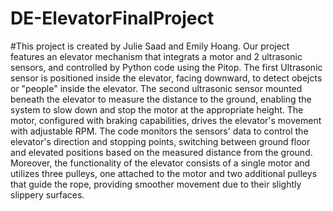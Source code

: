 # DE-ElevatorFinalProject
#This project is created by Julie Saad and Emily Hoang. Our project features an elevator mechanism that integrats a motor and 2 ultrasonic sensors, and controlled by Python code using the Pitop. The first Ultrasonic sensor is positioned inside the elevator, facing downward, to detect obejcts or "people" inside the elevator. The second ultrasonic sensor mounted beneath the elevator to measure the distance to the ground, enabling the system to slow down and stop the motor at the appropriate height. The motor, configured with braking capabilities, drives the elevator's movement with adjustable RPM. The code monitors the sensors' data to control the elevator's direction and stopping points, switching between ground floor and elevated positions based on the measured distance from the ground. Moreover, the functionality of the elevator consists of a single motor and utilizes three pulleys, one attached to the motor and two additional pulleys that guide the rope, providing smoother movement due to their slightly slippery surfaces.
